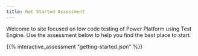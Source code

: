 ```yaml
---
title: Get Started Assessment
---
```


Welcome to site focused on low code testing of Power Platform using Test Engine. Use the assessment below to help you find the best place to start.

{{% interactive_assessment "getting-started.json" %}}
